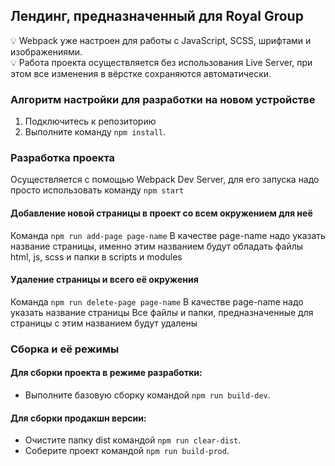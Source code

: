 ## Лендинг, предназначенный для Royal Group

💡 Webpack уже настроен для работы с JavaScript, SCSS, шрифтами и изображениями.  
💡 Работа проекта осуществляется без использования Live Server, при этом все изменения в вёрстке сохраняются автоматически.

### Алгоритм настройки для разработки на новом устройстве

1. Подключитесь к репозиторию
2. Выполните команду `npm install`.

### Разработка проекта
Осуществляется с помощью Webpack Dev Server, для его запуска надо просто использовать команду `npm start`

#### Добавление новой страницы в проект со всем окружением для неё
Команда `npm run add-page page-name`
В качестве page-name надо указать название страницы, именно этим названием будут обладать файлы html, js, scss и папки в scripts и modules

#### Удаление страницы и всего её окружения
Команда `npm run delete-page page-name`
В качестве page-name надо указать название страницы
Все файлы и папки, предназначенные для страницы с этим названием будут удалены

### Сборка и её режимы

#### Для сборки проекта в режиме разработки:

- Выполните базовую сборку командой `npm run build-dev`.

#### Для сборки продакшн версии:

- Очистите папку dist командой `npm run clear-dist`.
- Соберите проект командой `npm run build-prod`.